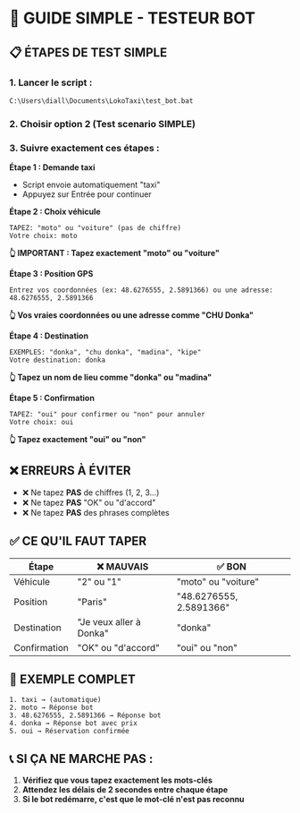 # 🚀 GUIDE SIMPLE - TESTEUR BOT

## 📋 ÉTAPES DE TEST SIMPLE

### **1. Lancer le script :**
```cmd
C:\Users\diall\Documents\LokoTaxi\test_bot.bat
```

### **2. Choisir option 2 (Test scenario SIMPLE)**

### **3. Suivre exactement ces étapes :**

**Étape 1 : Demande taxi**
- Script envoie automatiquement "taxi"
- Appuyez sur Entrée pour continuer

**Étape 2 : Choix véhicule**
```
TAPEZ: "moto" ou "voiture" (pas de chiffre)
Votre choix: moto
```
**👆 IMPORTANT : Tapez exactement "moto" ou "voiture"**

**Étape 3 : Position GPS**
```
Entrez vos coordonnées (ex: 48.6276555, 2.5891366) ou une adresse: 48.6276555, 2.5891366
```
**👆 Vos vraies coordonnées ou une adresse comme "CHU Donka"**

**Étape 4 : Destination**
```
EXEMPLES: "donka", "chu donka", "madina", "kipe"
Votre destination: donka
```
**👆 Tapez un nom de lieu comme "donka" ou "madina"**

**Étape 5 : Confirmation**
```
TAPEZ: "oui" pour confirmer ou "non" pour annuler
Votre choix: oui
```
**👆 Tapez exactement "oui" ou "non"**

## ❌ ERREURS À ÉVITER

- ❌ Ne tapez **PAS** de chiffres (1, 2, 3...)
- ❌ Ne tapez **PAS** "OK" ou "d'accord"
- ❌ Ne tapez **PAS** des phrases complètes

## ✅ CE QU'IL FAUT TAPER

| Étape | ❌ MAUVAIS | ✅ BON |
|-------|------------|--------|
| Véhicule | "2" ou "1" | "moto" ou "voiture" |
| Position | "Paris" | "48.6276555, 2.5891366" |
| Destination | "Je veux aller à Donka" | "donka" |
| Confirmation | "OK" ou "d'accord" | "oui" ou "non" |

## 🎯 EXEMPLE COMPLET

```
1. taxi → (automatique)
2. moto → Réponse bot
3. 48.6276555, 2.5891366 → Réponse bot  
4. donka → Réponse bot avec prix
5. oui → Réservation confirmée
```

## 📞 **SI ÇA NE MARCHE PAS :**

1. **Vérifiez que vous tapez exactement les mots-clés**
2. **Attendez les délais de 2 secondes entre chaque étape**
3. **Si le bot redémarre, c'est que le mot-clé n'est pas reconnu**